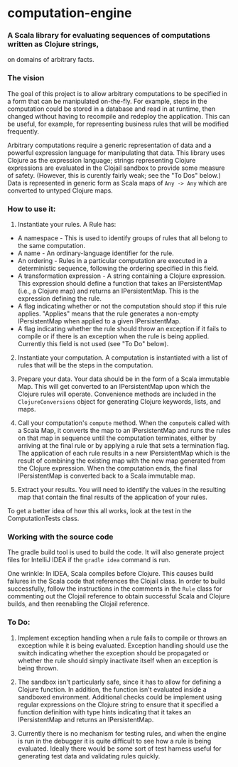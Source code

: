 # computation-engine

### A Scala library for evaluating sequences of computations written as Clojure strings,
on domains of arbitrary facts.

### The vision

The goal of this project is to allow arbitrary computations to be specified in a form that
can be manipulated on-the-fly. For example, steps in the computation could be stored in a database
and read in at runtime, then changed without having to recompile and redeploy the application.
This can be useful, for example, for representing business rules that will be modified frequently.

Arbitrary computations require a generic representation of data and a powerful expression language
for manipulating that data. This library uses Clojure as the expression language; strings representing
Clojure expressions are evaluated in the Clojail sandbox to provide some measure of safety. (However,
this is curently fairly weak; see the "To Dos" below.) Data is represented in generic form as Scala
maps of `Any -> Any` which are converted to untyped Clojure maps.

### How to use it:

1. Instantiate your rules. A Rule has:

* A namespace - This is used to identify groups of rules that all belong to the same computation.
* A name - An ordinary-language identifier for the rule.
* An ordering - Rules in a particular computation are executed in a deterministic sequence, following
  the ordering specified in this field.
* A transformation expression - A string containing a Clojure expression. This expression should define
  a function that takes an IPersistentMap (i.e., a Clojure map) and returns an IPersistentMap. This is
  the expression defining the rule.
* A flag indicating whether or not the computation should stop if this rule applies. "Applies" means
  that the rule generates a non-empty IPersistentMap when applied to a given IPersistentMap.
* A flag indicating whether the rule should throw an exception if it fails to compile or if there is
  an exception when the rule is being applied. Currently this field is not used (see "To Do" below).

2. Instantiate your computation. A computation is instantiated with a list of rules that will be the
steps in the computation.

3. Prepare your data. Your data should be in the form of a Scala immutable Map. This will get converted
to an IPersistentMap upon which the Clojure rules will operate. Convenience methods are included in the
`ClojureConversions` object for generating Clojure keywords, lists, and maps.

4. Call your computation's `compute` method. When the `compute`is called with a Scala Map, it converts
the map to an IPersistentMap and runs the rules on that map in sequence until the computation terminates,
either by arriving at the final rule or by applying a rule that sets a termination flag. The application
of each rule results in a new IPersistentMap which is the result of combining the existing map with the
new map generated from the Clojure expression. When the computation ends, the final IPersistentMap is
converted back to a Scala immutable map.

5. Extract your results. You will need to identify the values in the resulting map that contain the final
results of the application of your rules.

To get a better idea of how this all works, look at the test in the ComputationTests class.

### Working with the source code

The gradle build tool is used to build the code. It will also generate project files for IntelliJ IDEA
if the `gradle idea` command is run.

One wrinkle: In IDEA, Scala compiles before Clojure. This causes build failures in
the Scala code that references the Clojail class. In order to build successfully, follow the instructions
in the comments in the `Rule` class for commenting out the Clojail reference to obtain successful Scala and
Clojure builds, and then reenabling the Clojail reference.

### To Do:

1. Implement exception handling when a rule fails to compile or throws an exception
while it is being evaluated. Exception handling should use the switch indicating whether
the exception should be propagated or whether the rule should simply inactivate itself
when an exception is being thrown.

2. The sandbox isn't particularly safe, since it has to allow for defining a Clojure
function. In addition, the function isn't evaluated inside a sandboxed environment.
Additional checks could be implement using regular expressions on the Clojure string
to ensure that it specified a function definition with type hints indicating that it
takes an IPersistentMap and returns an IPersistentMap.

3. Currently there is no mechanism for testing rules, and when the engine is run in the
debugger it is quite difficult to see how a rule is being evaluated. Ideally there would
be some sort of test harness useful for generating test data and validating rules quickly.
